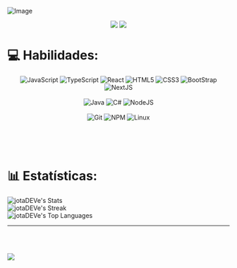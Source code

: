 
![Image](https://github.com/user-attachments/assets/abd1b277-fc09-4dd8-a629-ade88b71f9dc)

<div align='center'>

[![](https://img.shields.io/badge/LinkedIn-0077B5?style=for-the-badge&logo=linkedin&logoColor=white)](https://www.linkedin.com/in/joão-vitor-de-faria-marques/)
[![](https://img.shields.io/badge/Instagram-E4405F?style=for-the-badge&logo=instagram&logoColor=white)](https://www.instagram.com/_.jota_ve._/)
</div>

# 💻 Habilidades: 

<div align="center">

![JavaScript](https://img.shields.io/badge/JavaScript-F0E68C?style=for-the-badge&logo=javascript&logoColor=404040)
![TypeScript](https://img.shields.io/badge/TypeScript-007ACC?style=for-the-badge&logo=typescript&logoColor=white)
![React](https://img.shields.io/badge/React-20232A?style=for-the-badge&logo=react&logoColor=61DAFB)
![HTML5](https://img.shields.io/badge/HTML5-E34F26?style=for-the-badge&logo=html5&logoColor=white)
![CSS3](https://img.shields.io/badge/CSS3-1572B6?style=for-the-badge&logo=css3&logoColor=white)
![BootStrap](https://img.shields.io/badge/Bootstrap-563D7C?style=for-the-badge&logo=bootstrap&logoColor=white)
![NextJS](https://img.shields.io/badge/next%20js-000000?style=for-the-badge&logo=nextdotjs&logoColor=white)
<br>
<br>
![Java](https://img.shields.io/badge/java-%23ED8B00.svg?style=for-the-badge&logo=openjdk&logoColor=white)
![C#](https://img.shields.io/badge/C%23-483D8B?style=for-the-badge&logo=csharp&logoColor=white)
![NodeJS](https://img.shields.io/badge/node.js-6DA55F?style=for-the-badge&logo=node.js&logoColor=white)
<br>
<br>
![Git](https://img.shields.io/badge/git-%23F05033.svg?style=for-the-badge&logo=git&logoColor=white)
![NPM](https://img.shields.io/badge/NPM-%23CB3837.svg?style=for-the-badge&logo=npm&logoColor=white)
![Linux](https://img.shields.io/badge/Linux-FCC624?style=for-the-badge&logo=linux&logoColor=black)
</div>
<br>
<br>
<br>

# 📊 Estatísticas:

![jotaDEVe's Stats](https://github-readme-stats.vercel.app/api?username=jotaDEVe&theme=midnight-purple&show_icons=true&hide_border=true&count_private=true&)<br/>
![jotaDEVe's Streak](https://github-readme-streak-stats.herokuapp.com/?user=jotaDEVe&theme=midnight-purple&hide_border=true) <br>
![jotaDEVe's Top Languages](https://github-readme-stats.vercel.app/api/top-langs/?username=jotaDEVe&theme=midnight-purple&show_icons=true&hide_border=true&layout=compact&hide=SCSS,CSS,HTML)



---
<br>
<br>

[![](https://visitcount.itsvg.in/api?id=jotaDEVe&icon=5&color=6)](https://visitcount.itsvg.in)

